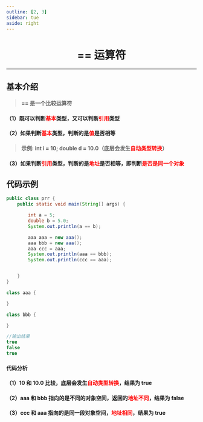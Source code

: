 ```yaml
---
outline: [2, 3]
sidebar: tue
aside: right
---
```


<h1 style="text-align: center; font-weight: bold;">== 运算符</h1>

---

## 基本介绍

> #### == 是一个比较运算符

#### （1）既可以判断<span style="color:red">基本</span>类型，又可以判断<span style="color:red">引用</span>类型

#### （2）如果判断<span style="color:red">基本</span>类型，判断的是<span style="color:red">值</span>是否相等

> #### 示例: int i = 10; double d = 10.0（底层会发生<span style="color:red">自动类型转换</span>）

#### （3）如果判断<span style="color:red">引用</span>类型，判断的是<span style="color:red">地址</span>是否相等，即判断<span style="color:red">是否是同一个对象</span>

## 代码示例

```java
public class prr {
    public static void main(String[] args) {

        int a = 5;
        double b = 5.0;
        System.out.println(a == b);

        aaa aaa = new aaa();
        aaa bbb = new aaa();
        aaa ccc = aaa;
        System.out.println(aaa == bbb);
        System.out.println(ccc == aaa);


    }
}

class aaa {

}

class bbb {

}

//输出结果
true
false
true
```

#### 代码分析

#### （1）10 和 10.0 比较，底层会发生<span style="color:red">自动类型转换</span>，结果为 true

#### （2）aaa 和 bbb 指向的是不同的对象空间，返回的<span style="color:red">地址不同</span>，结果为 false

#### （3）ccc 和 aaa 指向的是同一段对象空间，<span style="color:red">地址相同</span>，结果为 true

